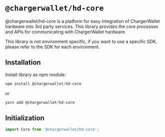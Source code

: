 # `@chargerwallet/hd-core`

@chargerwallet/hd-core is a platform for easy integration of ChargerWallet hardware into 3rd party services. This library provides the core processes and APIs for communicating with ChargerWallet hardware.

This library is not environment specific, if you want to use a specific SDK, please refer to the SDK for each environment.

## Installation

Install library as npm module:

```javascript
npm install @chargerwallet/hd-core
```

or

```javascript
yarn add @chargerwallet/hd-core
```

## Initialization

```javascript
import Core from '@chargerwallet/hd-core';
```

